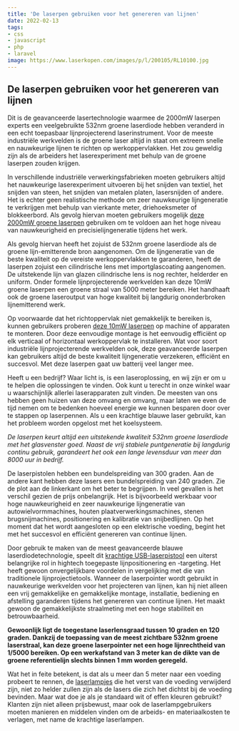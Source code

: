 ```yaml
---
title: 'De laserpen gebruiken voor het genereren van lijnen'
date: 2022-02-13
tags:
- css
- javascript
- php
- laravel
image: https://www.laserkopen.com/images/p/l/200105/RL10100.jpg
---
```

## De laserpen gebruiken voor het genereren van lijnen

Dit is de geavanceerde lasertechnologie waarmee de 2000mW laserpen experts een veelgebruikte 532nm groene laserdiode hebben veranderd in een echt toepasbaar lijnprojecterend laserinstrument. Voor de meeste industriële werkvelden is de groene laser altijd in staat om extreem snelle en nauwkeurige lijnen te richten op werkoppervlakken. Het zou geweldig zijn als de arbeiders het laserexperiment met behulp van de groene laserpen zouden krijgen.

In verschillende industriële verwerkingsfabrieken moeten gebruikers altijd het nauwkeurige laserexperiment uitvoeren bij het snijden van textiel, het snijden van steen, het snijden van metalen platen, lasersnijden of andere. Het is echter geen realistische methode om zeer nauwkeurige lijngeneratie te verkrijgen met behulp van vierkante meter, driehoeksmeter of blokkeerbord. Als gevolg hiervan moeten gebruikers mogelijk [deze 2000mW groene laserpen](https://www.laserkopen.com/c-40_77_78-p-9733.html) gebruiken om te voldoen aan het hoge niveau van nauwkeurigheid en precisielijngeneratie tijdens het werk.

Als gevolg hiervan heeft het zojuist de 532nm groene laserdiode als de groene lijn-emitterende bron aangenomen. Om de lijngeneratie van de beste kwaliteit op de vereiste werkoppervlakken te garanderen, heeft de laserpen zojuist een cilindrische lens met importglascoating aangenomen. De uitstekende lijn van glazen cilindrische lens is nog rechter, helderder en uniform. Onder formele lijnprojecterende werkvelden kan deze 10mW groene laserpen een groene straal van 5000 meter bereiken. Het handhaaft ook de groene laseroutput van hoge kwaliteit bij langdurig ononderbroken lijnemitterend werk.

Op voorwaarde dat het richtoppervlak niet gemakkelijk te bereiken is, kunnen gebruikers proberen [deze 10mW laserpen](https://www.laserkopen.com/c-40_77_78-p-9666.html) op machine of apparaten te monteren. Door deze eenvoudige montage is het eenvoudig efficiënt op elk verticaal of horizontaal werkoppervlak te installeren. Wat voor soort industriële lijnprojecterende werkvelden ook, deze geavanceerde laserpen kan gebruikers altijd de beste kwaliteit lijngeneratie verzekeren, efficiënt en succesvol. Met deze laserpen gaat uw batterij veel langer mee.

Heeft u een bedrijf? Waar licht is, is een laseroplossing, en wij zijn er om u te helpen die oplossingen te vinden. Ook kunt u terecht in onze winkel waar u waarschijnlijk allerlei laserapparaten zult vinden. De meesten van ons hebben geen huizen van deze omvang en omvang, maar laten we even de tijd nemen om te bedenken hoeveel energie we kunnen besparen door over te stappen op laserpennen. Als u een krachtige blauwe laser gebruikt, kan het probleem worden opgelost met het koelsysteem.

*De laserpen keurt altijd een uitstekende kwaliteit 532nm groene laserdiode met het glasvenster goed. Naast de vrij stabiele puntgeneratie bij langdurig continu gebruik, garandeert het ook een lange levensduur van meer dan 8000 uur in bedrijf.*

De laserpistolen hebben een bundelspreiding van 300 graden. Aan de andere kant hebben deze lasers een bundelspreiding van 240 graden. Zie de plot aan de linkerkant om het beter te begrijpen. In veel gevallen is het verschil gezien de prijs onbelangrijk. Het is bijvoorbeeld werkbaar voor hoge nauwkeurigheid en zeer nauwkeurige lijngeneratie van autowielvormmachines, houten plaatverwerkingsmachines, stenen brugsnijmachines, positionering en kalibratie van snijbedlijnen. Op het moment dat het wordt aangesloten op een elektrische voeding, begint het met het succesvol en efficiënt genereren van continue lijnen.

Door gebruik te maken van de meest geavanceerde blauwe laserdiodetechnologie, speelt dit [krachtige USB-laserpistool](https://www.laserkopen.com/c-40_77_79-p-9916.html) een uiterst belangrijke rol in hightech toegepaste lijnpositionering en -targeting. Het heeft gewoon onvergelijkbare voordelen in vergelijking met die van traditionele lijnprojectietools. Wanneer de laserpointer wordt gebruikt in nauwkeurige werkvelden voor het projecteren van lijnen, kan hij niet alleen een vrij gemakkelijke en gemakkelijke montage, installatie, bediening en afstelling garanderen tijdens het genereren van continue lijnen. Het maakt gewoon de gemakkelijkste straalmeting met een hoge stabiliteit en betrouwbaarheid.

**Gewoonlijk ligt de toegestane laserlensgraad tussen 10 graden en 120 graden. Dankzij de toepassing van de meest zichtbare 532nm groene laserstraal, kan deze groene laserpointer net een hoge lijnrechtheid van 1/5000 bereiken. Op een werkafstand van 3 meter kan de dikte van de groene referentielijn slechts binnen 1 mm worden geregeld.**

Wat het in feite betekent, is dat als u meer dan 5 meter naar een voeding probeert te rennen, de [laserlampjes](https://www.laserkopen.com/c-40_101.html) die het verst van de voeding verwijderd zijn, niet zo helder zullen zijn als de lasers die zich het dichtst bij de voeding bevinden. Maar wat doe je als je standaard wit of effen kleuren gebruikt? Klanten zijn niet alleen prijsbewust, maar ook de laserlampgebruikers moeten manieren en middelen vinden om de arbeids- en materiaalkosten te verlagen, met name de krachtige laserlampen.


